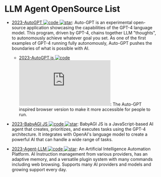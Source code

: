 # LLM Agent OpenSource List

- [2023-AutoGPT ![code](https://ng-tech.icu/assets/code.svg) ![star](https://img.shields.io/github/stars/Significant-Gravitas/Auto-GPT)](https://github.com/Significant-Gravitas/Auto-GPT): Auto-GPT is an experimental open-source application showcasing the capabilities of the GPT-4 language model. This program, driven by GPT-4, chains together LLM "thoughts", to autonomously achieve whatever goal you set. As one of the first examples of GPT-4 running fully autonomously, Auto-GPT pushes the boundaries of what is possible with AI.

  - [2023-AutoGPT.js ![code](https://ng-tech.icu/assets/code.svg) ![star](https://img.shields.io/github/stars/zabirauf/AutoGPT.js)](https://github.com/zabirauf/AutoGPT.js): The Auto-GPT inspired browser version to make it more accessible for people to run.

- [2023-BabyAGI JS ![code](https://ng-tech.icu/assets/code.svg) ![star](https://img.shields.io/github/stars/ericciarla/babyagijs)](https://github.com/ericciarla/babyagijs): BabyAGI JS is a JavaScript-based AI agent that creates, prioritizes, and executes tasks using the GPT-4 architecture. It integrates with OpenAI's language model to create a powerful AI that can handle a wide range of tasks.

- [2023-Agent-LLM ![code](https://ng-tech.icu/assets/code.svg) ![star](https://img.shields.io/github/stars/Josh-XT/Agent-LLM)](https://github.com/Josh-XT/Agent-LLM): An Artificial Intelligence Automation Platform. AI Instruction management from various providers, has an adaptive memory, and a versatile plugin system with many commands including web browsing. Supports many AI providers and models and growing support every day.
